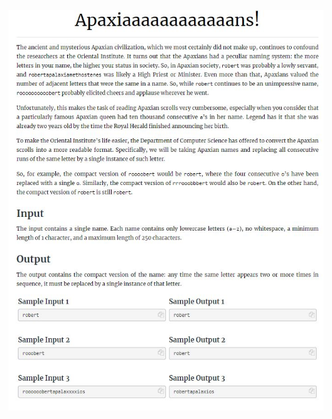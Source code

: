 ![problem-image](https://github.com/yusernamey/kattis-problems/blob/main/Apaxiaaaaaaaaaaaans!/Capture.JPG)